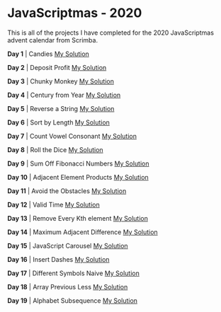 # JavaScriptmas - 2020
This is all of the projects I have completed for the 2020 JavaScriptmas advent calendar from Scrimba.

**Day 1** | Candies [My Solution](https://scrimba.com/learn/adventcalendar/note-at-1-07-coef7482c8354a9ff2f72de32)

**Day 2** | Deposit Profit [My Solution](https://scrimba.com/learn/adventcalendar/note-at-1-10-co1a241e4952c2fbf76643569)

**Day 3** | Chunky Monkey [My Solution](https://scrimba.com/learn/adventcalendar/note-at-0-46-co5a2400084c8788683aec248)

**Day 4** | Century from Year [My Solution](https://scrimba.com/learn/adventcalendar/note-at-0-55-coc0e4306864e6817aa462f74)

**Day 5** | Reverse a String [My Solution](https://scrimba.com/learn/adventcalendar/note-at-0-43-co3e843879d4ebf35c7485583)

**Day 6** | Sort by Length [My Solution](https://scrimba.com/learn/adventcalendar/note-at-0-46-coa7c4334b5e5eb6543bd33ef)

**Day 7** | Count Vowel Consonant [My Solution](https://scrimba.com/learn/adventcalendar/note-at-0-55-co94543c7a54c26746027f397)

**Day 8** | Roll the Dice [My Solution](https://scrimba.com/scrim/co3a743adbc7ed0b01b28f9e0)

**Day 9** | Sum Off Fibonacci Numbers [My Solution](https://scrimba.com/scrim/co7644dcebcf935939a62c2a2)

**Day 10** | Adjacent Element Products [My Solution](https://scrimba.com/scrim/co75348559f896a45696a4920)

**Day 11** | Avoid the Obstacles [My Solution](https://scrimba.com/scrim/cof424a98a318a302accb996c)

**Day 12** | Valid Time [My Solution](https://scrimba.com/scrim/co2f8429d9889df1875934831)

**Day 13** | Remove Every Kth element [My Solution](https://t.co/ndSLbXKBSC?amp=1)

**Day 14** | Maximum Adjacent Difference [My Solution](https://scrimba.com/scrim/co1674975a6bacb32e1680618)

**Day 15** | JavaScript Carousel [My Solution](https://scrimba.com/scrim/coff9458c81274d1f36cb6a3c)

**Day 16** | Insert Dashes [My Solution](https://scrimba.com/scrim/co97a421e8bb1299d3824762d)

**Day 17** | Different Symbols Naive [My Solution](https://scrimba.com/scrim/co31b41babe525dddfba53a50)

**Day 18** | Array Previous Less [My Solution](https://scrimba.com/scrim/co3fd4e9897b3068093d6f6e8)

**Day 19** | Alphabet Subsequence [My Solution](https://scrimba.com/scrim/coe2c408897fd5653682b0753)
